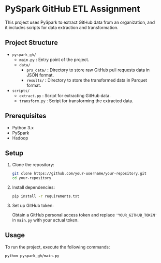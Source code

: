 # PySpark GitHub ETL Assignment

This project uses PySpark to extract GitHub data from an organization, and it includes scripts for data extraction and transformation.

## Project Structure

- `pyspark_gh/`
  - `main.py` : Entry point of the project.
  - `data/`
    - `prs_data/` : Directory to store raw GitHub pull requests data in JSON format.
    - `results/` : Directory to store the transformed data in Parquet format.
- `scripts/`
  - `extract.py` : Script for extracting GitHub data.
  - `transform.py` : Script for transforming the extracted data.

## Prerequisites

- Python 3.x
- PySpark
- Hadoop

## Setup

1. Clone the repository:

    ```bash
    git clone https://github.com/your-username/your-repository.git
    cd your-repository
    ```

2. Install dependencies:

    ```bash
    pip install -r requirements.txt
    ```

3. Set up GitHub token:

    Obtain a GitHub personal access token and replace `'YOUR_GITHUB_TOKEN'` in `main.py` with your actual token.

## Usage

To run the project, execute the following commands:

```bash
python pyspark_gh/main.py

